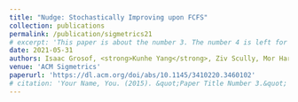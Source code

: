 ```yaml
---
title: "Nudge: Stochastically Improving upon FCFS"
collection: publications
permalink: /publication/sigmetrics21
# excerpt: 'This paper is about the number 3. The number 4 is left for future work.'
date: 2021-05-31
authors: Isaac Grosof, <strong>Kunhe Yang</strong>, Ziv Scully, Mor Harchol-Balter
venue: 'ACM Sigmetrics'
paperurl: 'https://dl.acm.org/doi/abs/10.1145/3410220.3460102'
# citation: 'Your Name, You. (2015). &quot;Paper Title Number 3.&quot; <i>Journal 1</i>. 1(3).'
---
```

